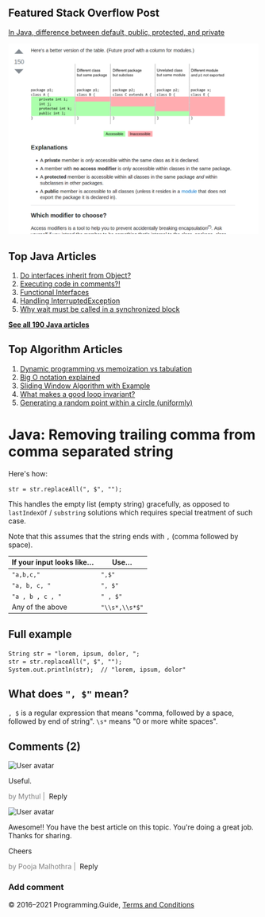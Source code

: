 



## Featured Stack Overflow Post

[In Java, difference between default, public, protected, and private](https://stackoverflow.com/a/33627846/276052)

[<img src="../images/so-featured-33627846.png" alt="StackOverflow screenshot thumbnail" class="screenshot" />](https://stackoverflow.com/a/33627846/276052)



## Top Java Articles

1.  [Do interfaces inherit from Object?](do-interfaces-inherit-from-object.html)
2.  [Executing code in comments?!](executing-code-in-comments.html)
3.  [Functional Interfaces](functional-interfaces.html)
4.  [Handling InterruptedException](handling-interrupted-exceptions.html)
5.  [Why wait must be called in a synchronized block](why-wait-must-be-in-synchronized.html)

[**See all 190 Java articles**](index.html)

## Top Algorithm Articles

1.  [Dynamic programming vs memoization vs tabulation](../dynamic-programming-vs-memoization-vs-tabulation.html)
2.  [Big O notation explained](../big-o-notation-explained.html)
3.  [Sliding Window Algorithm with Example](../sliding-window-example.html)
4.  [What makes a good loop invariant?](../what-makes-a-good-loop-invariant.html)
5.  [Generating a random point within a circle (uniformly)](../random-point-within-circle.html)

# Java: Removing trailing comma from comma separated string

Here's how:

    str = str.replaceAll(", $", "");

This handles the empty list (empty string) gracefully, as opposed to `lastIndexOf` / `substring` solutions which requires special treatment of such case.

Note that this assumes that the string ends with `,` (comma followed by space).

<table><thead><tr class="header"><th>If your input looks like…</th><th>Use…</th></tr></thead><tbody><tr class="odd"><td><code>"a,b,c,"</code></td><td><code>",$"</code></td></tr><tr class="even"><td><code>"a, b, c, "</code></td><td><code>", $"</code></td></tr><tr class="odd"><td><code>"a , b , c , "</code></td><td><code>" , $"</code></td></tr><tr class="even"><td>Any of the above</td><td><code>"\\s*,\\s*$"</code></td></tr></tbody></table>

## Full example

    String str = "lorem, ipsum, dolor, ";
    str = str.replaceAll(", $", "");
    System.out.println(str);  // "lorem, ipsum, dolor"

## What does `", $"` mean?

`, $` is a regular expression that means "comma, followed by a space, followed by end of string". `\s*` means "0 or more white spaces".

## Comments (2)

![User avatar](https://www.gravatar.com/avatar/d41d8cd98f00b204e9800998ecf8427e?d=mp)

Useful.

<span style="color: grey">by Mythul | </span> <span class="reply-button">Reply</span>

![User avatar](https://www.gravatar.com/avatar/cfab4cafe2ffbaf08071b3e08139f35d?d=mp)

Awesome!! You have the best article on this topic. You're doing a great job. Thanks for sharing.

Cheers

<span style="color: grey">by Pooja Malhothra | </span> <span class="reply-button">Reply</span>

### Add comment

© 2016–2021 Programming.Guide, [Terms and Conditions](../terms-and-conditions.html)
